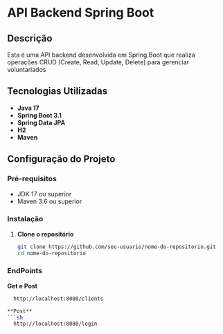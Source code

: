 # API Backend Spring Boot

## Descrição

Esta é uma API backend desenvolvida em Spring Boot que realiza operações CRUD (Create, Read, Update, Delete) para gerenciar voluntariados

## Tecnologias Utilizadas

- **Java 17**
- **Spring Boot 3.1**
- **Spring Data JPA**
- **H2**
- **Maven**

## Configuração do Projeto

### Pré-requisitos

- JDK 17 ou superior
- Maven 3.6 ou superior


### Instalação

1. **Clone o repositório**

   ```sh
   git clone https://github.com/seu-usuario/nome-do-repositorio.git
   cd nome-do-repositorio
   
   
### EndPoints

**Get e Post**
 ```sh
   http://localhost:8080/clients

**Post**
 ```sh
   http://localhost:8080/login
